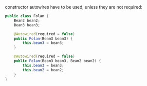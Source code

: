 constructor autowires have to be used, unless they are not required:

```java
public class Folan {
	Bean2 bean2;
	Bean3 bean3;

	@Autowired(required = false)
	public Folan(Bean3 bean3) {
		this.bean3 = bean3;	
	}

	@Autowired(required = false)
	public Folan(Bean3 bean3, Bean2 bean2) {
		this.bean3 = bean3;	
		this.bean2 = bean2;	
	}
}
```
